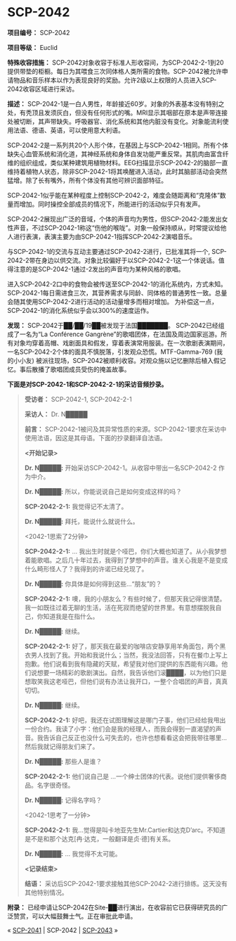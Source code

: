 # SCP-2042
                        


**项目编号：** SCP-2042

**项目等级：** Euclid

**特殊收容措施：** SCP-2042对象收容于标准人形收容间，为SCP-2042-2-1到20提供带垫的柜橱。每日为其喂食三次同体格人类所需的食物。SCP-2042被允许申请物品和音乐样本以作为表现良好的奖励。允许2级以上权限的人员进入SCP-2042收容区域进行采访。

**描述：** SCP-2042-1是一白人男性，年龄接近60岁。对象的外表基本没有特别之处，有秃顶且发须灰白，但没有任何形式的嘴。MRI显示其咽部在原本是声带连接处被切断，其声带缺失。呼吸器官、消化系统和其他内脏没有变化。对象能流利使用法语、德语、英语，可以使用意大利语。

SCP-2042-2是一系列共20个人形个体，在基因上与SCP-2042-1相同。所有个体缺失心血管系统和消化道，其神经系统和身体自发功能严重反常。其肌肉由富含纤维的组织组成，类似某种建筑用植物材料。EEG扫描显示SCP-2042-2的脑部一直维持着植物人状态，除非SCP-2042-1将其唤醒进入活动，此时其脑部活动会突然猛增。除了长有嘴外，所有个体没有其他可辨识面部特征。

SCP-2042-1似乎能在某种程度上控制SCP-2042-2，难度会随距离和“克隆体”数量而增加。同时操控全部成员的情况下，所能进行的活动似乎只有发声。

SCP-2042-2展现出广泛的音域，个体的声音均为男性，但SCP-2042-2能发出女性声音，不过SCP-2042-1称这“伤他的喉咙”。对象一般保持顺从，时常提议给他人进行表演，表演主要为由SCP-2042-1指挥SCP-2042-2演唱音乐。

与SCP-2042-1的交流与互动主要通过SCP-2042-2进行，已批准其将一个, SCP-2042-2带在身边以供交流。对象比较偏好于以SCP-2042-2-1这一个体说话。值得注意的是SCP-2042-1通过-2发出的声音均为某种风格的歌唱。

进入SCP-2042-2口中的食物会被传送至SCP-2042-1的消化系统内，方式未知。SCP-2042-1每日需进食三次，其营养需求与同龄、同体格的普通男性一致。总量会随其使用SCP-2042-2进行活动的活动量增多而相对增加。 为补偿这一点，SCP-2042-1的消化系统似乎会以300%的速度运作。

**发现：** SCP-2042于██/██/19██被发现于法国███████。 SCP-2042已经组成了一名为“La Conférence Gangrène”的歌唱团体，在法国及周边国家巡游。所有对象均穿着高帽、戏剧面具和假发，穿着表演常用服装。在一次歌剧表演期间，一名SCP-2042-2个体的面具不慎脱落，引发观众恐慌。MTF-Gamma-769 (我的小小友) 被派往现场，SCP-2042被顺利收容。对观众施以记忆删除后植入假记忆。事后散播了歌唱团成员受伤的掩盖故事。

**下面是对SCP-2042-1和SCP-2042-2-1的采访音频抄录。** 


> **受访者：** SCP-2042-1, SCP-2042-2-1
> 
> **采访人：** Dr. N█████
> 
> **前言：** SCP-2042-1被问及其异常性质的来源。SCP-2042-1要求在采访中使用法语，因这是其母语。下面的抄录翻译自法语。
> 
> **<开始记录>** 
> 
> **Dr. N█████:**  开始采访SCP-2042-1。从收容中带出一名SCP-2042-2 作为中介。
> 
> **Dr. N█████:**  所以，你能说说自己是如何变成这样的吗？
> 
> **SCP-2042-2-1:**  我觉得记不太清了。
> 
> **Dr. N█████:**  拜托，能说什么就说什么。
> 
> <2042-1思索了2分钟>
> 
> **SCP-2042-2-1:**  … 我出生时就是个哑巴，你们大概也知道了。从小我梦想着能歌唱。之后几十年过去，我得到了梦想中的声音。谁关心我是不是变成什么畸形怪人了？我得到的许诺已经兑现了。
> 
> **Dr. N█████:**  你具体是如何得到这些…“朋友”的？
> 
> **SCP-2042-2-1:**  噢，我的小朋友么？有些时候了，但那天我记得很清楚。我一如既往过着无聊的生活，活在死寂而绝望的世界里。有意想摆脱我自己，你知道我是在指什么。
> 
> **Dr. N█████:**  继续。
> 
> **SCP-2042-2-1:**  好了，那天我在最爱的咖啡店安静享用羊角面包，两个黑衣男人找到了我。开始和我说什么；当然，我没法回答，只有在餐巾上写上抱歉。他们说看到我有隐藏的天赋，希望我对他们提供的东西能有兴趣。他们说想要一场精彩的歌剧演出。自然，我告诉他们滚████，以为他们只是想取笑我这老哑巴，但他们说有办法让我开口，一整个合唱团的声音，真真切切。
> 
> **Dr. N█████:**  继续。
> 
> **SCP-2042-2-1:**  好吧，我还在试图理解这是哪门子事，他们已经给我甩出一份合约。我读了小字：他们会是我的经理人，而我会得到一直渴望的声音。我告诉自己反正也没什么可失去的，也许也想看看这会把我带往哪里…然后我就记得朋友们来了。
> 
> **Dr. N█████:**  那些人是谁？
> 
> **SCP-2042-2-1:**  他们说自己是 …一个绅士团体的代表。说他们提供奢侈商品。名字很奇怪。
> 
> **Dr. N█████:**  记得名字吗？
> 
> <2042-1思考了一分钟>
> 
> **SCP-2042-2-1:**  我…觉得是叫卡地亚先生Mr.Cartier和达克D’arc。不知道是不是和那个达克[冉·达克，一般翻译是贞·德]有关系。
> 
> **Dr. N█████:**  … 我觉得不太可能。
> 
> **<记录结束>** 
> 
> **结语：** 采访后SCP-2042-1要求接触其他SCP-2042-2进行排练。这天没有其他特别情况。
> 

**附录：** 已经申请让SCP-2042在Site-██进行演出，在收容前它已获得研究员的广泛赞赏，可以大幅鼓舞士气。正在审批此申请。



« [SCP-2041](/scp-2041) | SCP-2042 | [SCP-2043](/scp-2043) »





                    